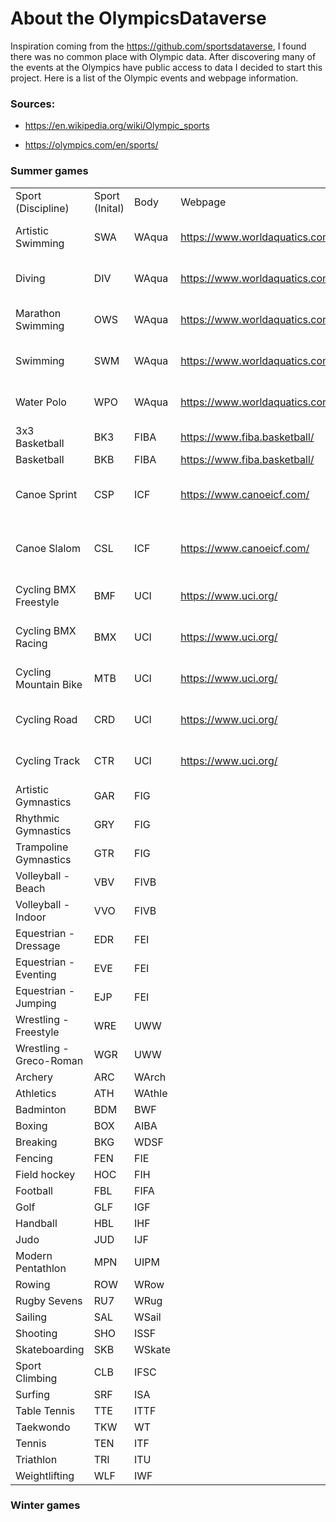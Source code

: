 # About the OlympicsDataverse

<!-- badges: start -->

<!-- badges: end -->

Inspiration coming from the <https://github.com/sportsdataverse>, I found there was no common place with Olympic data. After discovering many of the events at the Olympics have public access to data I decided to start this project. Here is a list of the Olympic events and webpage information.

### Sources: 

-   <https://en.wikipedia.org/wiki/Olympic_sports>

-   <https://olympics.com/en/sports/>

### Summer games

|                         |                |        |                                  |                                                                                                                                                                                                                                                                                                               |
|---------------|---------------|---------------|---------------|---------------|
| Sport (Discipline)      | Sport (Inital) | Body   | Webpage                          | Webpage API                                                                                                                                                                                                                                                                                                   |
| Artistic Swimming       | SWA            | WAqua  | <https://www.worldaquatics.com/> | No official API documentation, this will need an email or trial and error with a page like so [<https://api.worldaquatics.com/fina/competitions/3085/events>]                                                                                                                  |
| Diving                  | DIV            | WAqua  | <https://www.worldaquatics.com/> | No official API documentation, this will need an email or trial and error with a page like so [<https://api.worldaquatics.com/fina/competitions/3085/events>]                                                                                                              |
| Marathon Swimming       | OWS            | WAqua  | <https://www.worldaquatics.com/> | No official API documentation, this will need an email or trial and error with a page like so "[<https://api.worldaquatics.com/fina/competitions/3085/events>]                                                                                                                |
| Swimming                | SWM            | WAqua  | <https://www.worldaquatics.com/> | No official API documentation, this will need an email or trial and error with a page like so "[<https://api.worldaquatics.com/fina/competitions/3085/events>]                                                                                                                |
| Water Polo              | WPO            | WAqua  | <https://www.worldaquatics.com/> | No official API documentation, this will need an email or trial and error with a page like so "[<https://api.worldaquatics.com/fina/competitions/3085/events>]                                                                                                                |
| 3x3 Basketball          | BK3            | FIBA   | <https://www.fiba.basketball/>   | <https://cm.fibaorganizer.com/static/docs/api/>                                                                                                                                                                                                                                                               |
| Basketball              | BKB            | FIBA   | <https://www.fiba.basketball/>   | <https://cm.fibaorganizer.com/static/docs/api/>                                                                                                                                                                                                                                                               |
| Canoe Sprint            | CSP            | ICF    | <https://www.canoeicf.com/>      | No official API documentation, this will need an email to: Technical support [webmaster\@canoeicf.com](mailto:webmaster@canoeicf.com){.email}. If it is not possible is would be possible to do some web scraping from here: [infoicf.msl.es/webICF/searcherOneSport](infoicf.msl.es/webICF/searcherOneSport) |
| Canoe Slalom            | CSL            | ICF    | <https://www.canoeicf.com/>      | No official API documentation, this will need an email to: Technical support [webmaster\@canoeicf.com](mailto:webmaster@canoeicf.com){.email}. If it is not possible is would be possible to do some web scraping from here: [infoicf.msl.es/webICF/searcherOneSport](infoicf.msl.es/webICF/searcherOneSport) |
| Cycling BMX Freestyle   | BMF            | UCI    | <https://www.uci.org/>           | No official API documentation, this will need to send email or use trial and error with a page like so: <https://www.uci.org/api/calendar/upcoming>.                                                                                                                                                          |
| Cycling BMX Racing      | BMX            | UCI    | <https://www.uci.org/>           | No official API documentation, this will need to send email or use trial and error with a page like so: <https://www.uci.org/api/calendar/upcoming>.                                                                                                                                                          |
| Cycling Mountain Bike   | MTB            | UCI    | <https://www.uci.org/>           | No official API documentation, this will need to send email or use trial and error with a page like so: <https://www.uci.org/api/calendar/upcoming>.                                                                                                                                                          |
| Cycling Road            | CRD            | UCI    | <https://www.uci.org/>           | No official API documentation, this will need to send email or use trial and error with a page like so: <https://www.uci.org/api/calendar/upcoming>.                                                                                                                                                          |
| Cycling Track           | CTR            | UCI    | <https://www.uci.org/>           | No official API documentation, this will need to send email or use trial and error with a page like so: <https://www.uci.org/api/calendar/upcoming>.                                                                                                                                                          |
| Artistic Gymnastics     | GAR            | FIG    |                                  |                                                                                                                                                                                                                                                                                                               |
| Rhythmic Gymnastics     | GRY            | FIG    |                                  |                                                                                                                                                                                                                                                                                                               |
| Trampoline Gymnastics   | GTR            | FIG    |                                  |                                                                                                                                                                                                                                                                                                               |
| Volleyball - Beach      | VBV            | FIVB   |                                  |                                                                                                                                                                                                                                                                                                               |
| Volleyball - Indoor     | VVO            | FIVB   |                                  |                                                                                                                                                                                                                                                                                                               |
| Equestrian - Dressage   | EDR            | FEI    |                                  |                                                                                                                                                                                                                                                                                                               |
| Equestrian - Eventing   | EVE            | FEI    |                                  |                                                                                                                                                                                                                                                                                                               |
| Equestrian - Jumping    | EJP            | FEI    |                                  |                                                                                                                                                                                                                                                                                                               |
| Wrestling - Freestyle   | WRE            | UWW    |                                  |                                                                                                                                                                                                                                                                                                               |
| Wrestling - Greco-Roman | WGR            | UWW    |                                  |                                                                                                                                                                                                                                                                                                               |
| Archery                 | ARC            | WArch  |                                  |                                                                                                                                                                                                                                                                                                               |
| Athletics               | ATH            | WAthle |                                  |                                                                                                                                                                                                                                                                                                               |
| Badminton               | BDM            | BWF    |                                  |                                                                                                                                                                                                                                                                                                               |
| Boxing                  | BOX            | AIBA   |                                  |                                                                                                                                                                                                                                                                                                               |
| Breaking                | BKG            | WDSF   |                                  |                                                                                                                                                                                                                                                                                                               |
| Fencing                 | FEN            | FIE    |                                  |                                                                                                                                                                                                                                                                                                               |
| Field hockey            | HOC            | FIH    |                                  |                                                                                                                                                                                                                                                                                                               |
| Football                | FBL            | FIFA   |                                  |                                                                                                                                                                                                                                                                                                               |
| Golf                    | GLF            | IGF    |                                  |                                                                                                                                                                                                                                                                                                               |
| Handball                | HBL            | IHF    |                                  |                                                                                                                                                                                                                                                                                                               |
| Judo                    | JUD            | IJF    |                                  |                                                                                                                                                                                                                                                                                                               |
| Modern Pentathlon       | MPN            | UIPM   |                                  |                                                                                                                                                                                                                                                                                                               |
| Rowing                  | ROW            | WRow   |                                  |                                                                                                                                                                                                                                                                                                               |
| Rugby Sevens            | RU7            | WRug   |                                  |                                                                                                                                                                                                                                                                                                               |
| Sailing                 | SAL            | WSail  |                                  |                                                                                                                                                                                                                                                                                                               |
| Shooting                | SHO            | ISSF   |                                  |                                                                                                                                                                                                                                                                                                               |
| Skateboarding           | SKB            | WSkate |                                  |                                                                                                                                                                                                                                                                                                               |
| Sport Climbing          | CLB            | IFSC   |                                  |                                                                                                                                                                                                                                                                                                               |
| Surfing                 | SRF            | ISA    |                                  |                                                                                                                                                                                                                                                                                                               |
| Table Tennis            | TTE            | ITTF   |                                  |                                                                                                                                                                                                                                                                                                               |
| Taekwondo               | TKW            | WT     |                                  |                                                                                                                                                                                                                                                                                                               |
| Tennis                  | TEN            | ITF    |                                  |                                                                                                                                                                                                                                                                                                               |
| Triathlon               | TRI            | ITU    |                                  |                                                                                                                                                                                                                                                                                                               |
| Weightlifting           | WLF            | IWF    |                                  |                                                                                                                                                                                                                                                                                                               |

### Winter games
